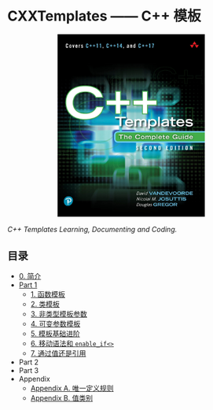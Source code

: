 # CXXTemplates —— C++ 模板
<center>
<img src="./images/cxxtemplates.png" alt="C++ Templates" width=300>
</center>

*C++ Templates Learning, Documenting and Coding.*

## 目录

+ [0. 简介](./Chapters/ch0.md)
+ [Part 1](./Chapters/Part1/README.md)
  + [1. 函数模板](./Chapters/Part1/ch1.md)
  + [2. 类模板](./Chapters/Part1/ch2.md)
  + [3. 非类型模板参数](./Chapters/Part1/ch3.md)
  + [4. 可变参数模板](./Chapters/Part1/ch4.md)
  + [5. 模板基础进阶](./Chapters/Part1/ch5.md)
  + [6. 移动语法和 `enable_if<>`](./Chapters/Part1/ch6.md)
  + [7. 通过值还是引用](./Chapters/Part1/ch7.md)
+ Part 2
+ Part 3
+ Appendix
  + [Appendix A. 唯一定义规则](./Chapters/Appendix/A.md)
  + [Appendix B. 值类别](./Chapters/Appendix/B.md)